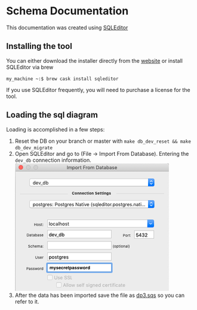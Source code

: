 # Schema Documentation

This documentation was created using [SQLEditor](https://www.malcolmhardie.com/sqleditor/)

## Installing the tool

You can either download the installer directly from the [website](https://www.malcolmhardie.com/sqleditor/)
 or install SQLEditor via brew

```console
my_machine ~:$ brew cask install sqleditor
```

If you use SQLEditor frequently, you will need to purchase a license for the tool.

## Loading the sql diagram

Loading is accomplished in a few steps:

1. Reset the DB on your branch or master with `make db_dev_reset && make db_dev_migrate`
2. Open SQLEditor and go to (File -> Import From Database).  Entering the `dev_db` connection information. ![settings](SQLEditor_import.png)
3. After the data has been imported save the file as [dp3.sqs](https://github.com/transcom/mymove/blob/master/docs/schema/dp3.sqs) so you can refer to it.
